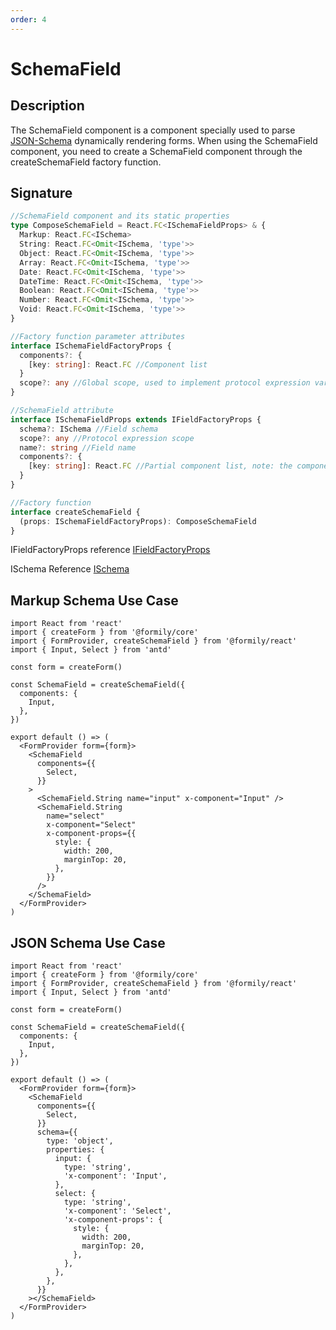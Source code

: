 ```yaml
---
order: 4
---
```


# SchemaField

## Description

The SchemaField component is a component specially used to parse [JSON-Schema](/api/shared/schema) dynamically rendering forms.
When using the SchemaField component, you need to create a SchemaField component through the createSchemaField factory function.

## Signature

```ts
//SchemaField component and its static properties
type ComposeSchemaField = React.FC<ISchemaFieldProps> & {
  Markup: React.FC<ISchema>
  String: React.FC<Omit<ISchema, 'type'>>
  Object: React.FC<Omit<ISchema, 'type'>>
  Array: React.FC<Omit<ISchema, 'type'>>
  Date: React.FC<Omit<ISchema, 'type'>>
  DateTime: React.FC<Omit<ISchema, 'type'>>
  Boolean: React.FC<Omit<ISchema, 'type'>>
  Number: React.FC<Omit<ISchema, 'type'>>
  Void: React.FC<Omit<ISchema, 'type'>>
}

//Factory function parameter attributes
interface ISchemaFieldFactoryProps {
  components?: {
    [key: string]: React.FC //Component list
  }
  scope?: any //Global scope, used to implement protocol expression variable injection
}

//SchemaField attribute
interface ISchemaFieldProps extends IFieldFactoryProps {
  schema?: ISchema //Field schema
  scope?: any //Protocol expression scope
  name?: string //Field name
  components?: {
    [key: string]: React.FC //Partial component list, note: the components passed here cannot enjoy smart prompts
  }
}

//Factory function
interface createSchemaField {
  (props: ISchemaFieldFactoryProps): ComposeSchemaField
}
```

IFieldFactoryProps reference [IFieldFactoryProps](https://core.formilyjs.org/api/models/form#ifieldfactoryprops)

ISchema Reference [ISchema](/api/shared/schema#ischema)

## Markup Schema Use Case

```tsx
import React from 'react'
import { createForm } from '@formily/core'
import { FormProvider, createSchemaField } from '@formily/react'
import { Input, Select } from 'antd'

const form = createForm()

const SchemaField = createSchemaField({
  components: {
    Input,
  },
})

export default () => (
  <FormProvider form={form}>
    <SchemaField
      components={{
        Select,
      }}
    >
      <SchemaField.String name="input" x-component="Input" />
      <SchemaField.String
        name="select"
        x-component="Select"
        x-component-props={{
          style: {
            width: 200,
            marginTop: 20,
          },
        }}
      />
    </SchemaField>
  </FormProvider>
)
```

## JSON Schema Use Case

```tsx
import React from 'react'
import { createForm } from '@formily/core'
import { FormProvider, createSchemaField } from '@formily/react'
import { Input, Select } from 'antd'

const form = createForm()

const SchemaField = createSchemaField({
  components: {
    Input,
  },
})

export default () => (
  <FormProvider form={form}>
    <SchemaField
      components={{
        Select,
      }}
      schema={{
        type: 'object',
        properties: {
          input: {
            type: 'string',
            'x-component': 'Input',
          },
          select: {
            type: 'string',
            'x-component': 'Select',
            'x-component-props': {
              style: {
                width: 200,
                marginTop: 20,
              },
            },
          },
        },
      }}
    ></SchemaField>
  </FormProvider>
)
```
